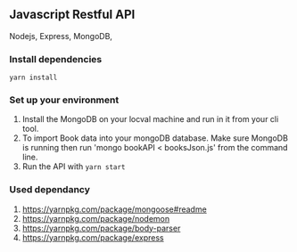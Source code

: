 ## Javascript Restful API
Nodejs, Express, MongoDB, 

### Install dependencies

```
yarn install
```

### Set up your environment

1. Install the MongoDB on your locval machine and run in it from your cli tool.
2. To import Book data into your mongoDB database. Make sure MongoDB is running then run 'mongo bookAPI < booksJson.js' from the command line.
3. Run the API with ``` yarn start ```

### Used dependancy
1. https://yarnpkg.com/package/mongoose#readme
2. https://yarnpkg.com/package/nodemon
3. https://yarnpkg.com/package/body-parser
4. https://yarnpkg.com/package/express